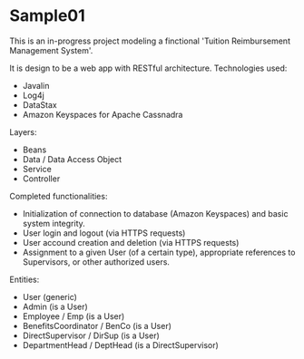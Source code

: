 # Sample01
This is an in-progress project modeling a finctional 'Tuition Reimbursement Management System'.

It is design to be a web app with RESTful architecture. Technologies used:
- Javalin
- Log4j
- DataStax
- Amazon Keyspaces for Apache Cassnadra

Layers:
- Beans
- Data / Data Access Object
- Service
- Controller

Completed functionalities:
- Initialization of connection to database (Amazon Keyspaces) and basic system integrity.
- User login and logout (via HTTPS requests)
- User accound creation and deletion (via HTTPS requests)
- Assignment to a given User (of a certain type), appropriate references to Supervisors, or other authorized users.

Entities:
- User (generic)
- Admin (is a User)
- Employee / Emp (is a User)
- BenefitsCoordinator / BenCo (is a User)
- DirectSupervisor / DirSup (is a User)
- DepartmentHead / DeptHead (is a DirectSupervisor)
